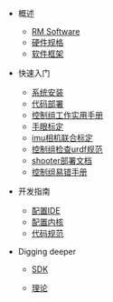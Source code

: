 
* 概述
  * [RM Software](rm_software.md)
  * [硬件规格](hardware_specifications.md)
  * [软件框架](software_framework.md)
  
* 快速入门
  
  * [系统安装](quick_start/installation.md)
  * [代码部署](quick_start/deploy.md)
  * [控制组工作实用手册](quick_start/quick_start_in_control_group.md)
  * [手眼标定](quick_start/easy_handeye.md)
  * [imu相机联合标定](quick_start/camera_imu_calibration.md)
  * [控制组检查urdf规范](quick_start/the_method_of_check_urdf.md)
  * [shooter部署文档](quick_start/deploy_of_shooter.md)
  * [控制组易错手册](quick_start/error_enchiridion.md)
* 开发指南
  * [配置IDE](dev_guide/ide_config.md)
  * [配置内核](dev_guide/rt_kernel.md)
  * [代码规范](dev_guide/code_style)
  
* Digging deeper
  
  * [SDK](digging_deeper/sdk_docs/architecture.md)
  
  * [理论](digging_deeper/theory/theory_lover.md)
  
    
